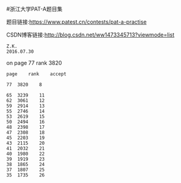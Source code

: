 #浙江大学PAT-A题目集

题目链接:https://www.patest.cn/contests/pat-a-practise

CSDN博客链接:http://blog.csdn.net/ww1473345713?viewmode=list

	Z.K.
	2016.07.30
on page 77 rank 3820

	page	rank	accept
	
	77	3820	8
	
	65	3239	11
	62	3061	12
	59	2914	13
	55	2746	14
	53	2619	15
	50	2494	16
	48	2398	17
	47	2308	18	
	45	2203	19
	43	2115	20
	41	2032	21
	40	1980	22
	39	1919	23
	38	1865	24
	37	1807	25
	35	1735	26
